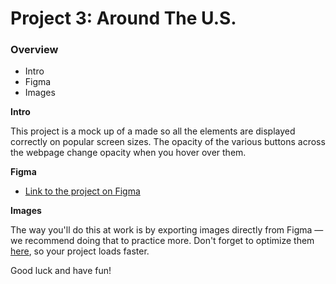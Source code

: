 # Project 3: Around The U.S.

### Overview

- Intro
- Figma
- Images

**Intro**

This project is a mock up of a made so all the elements are displayed correctly on popular screen sizes. The opacity of the various buttons across the webpage change opacity when you hover over them.

**Figma**

- [Link to the project on Figma](https://www.figma.com/file/ii4xxsJ0ghevUOcssTlHZv/Sprint-3%3A-Around-the-US?node-id=0%3A1)

**Images**

The way you'll do this at work is by exporting images directly from Figma — we recommend doing that to practice more. Don't forget to optimize them [here](https://tinypng.com/), so your project loads faster.

Good luck and have fun!
